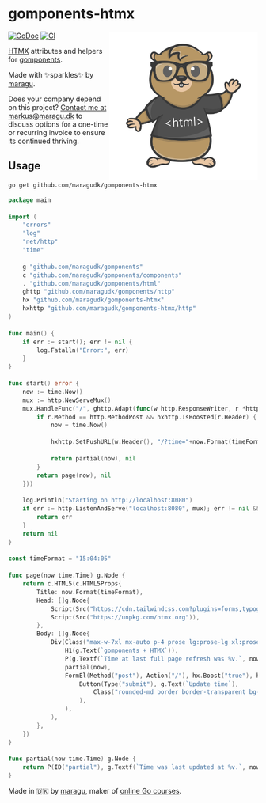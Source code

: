 # gomponents-htmx

<img src="logo.png" alt="Logo" width="300" align="right">

[![GoDoc](https://pkg.go.dev/badge/github.com/maragudk/gomponents-htmx)](https://pkg.go.dev/github.com/maragudk/gomponents-htmx)
[![CI](https://github.com/maragudk/gomponents-htmx/actions/workflows/ci.yml/badge.svg)](https://github.com/maragudk/gomponents-htmx/actions/workflows/ci.yml)

[HTMX](https://htmx.org) attributes and helpers for [gomponents](https://www.gomponents.com).

Made with ✨sparkles✨ by [maragu](https://www.maragu.dev/).

Does your company depend on this project? [Contact me at markus@maragu.dk](mailto:markus@maragu.dk?Subject=Supporting%20your%20project) to discuss options for a one-time or recurring invoice to ensure its continued thriving.

## Usage

```shell
go get github.com/maragudk/gomponents-htmx
```

```go
package main

import (
	"errors"
	"log"
	"net/http"
	"time"

	g "github.com/maragudk/gomponents"
	c "github.com/maragudk/gomponents/components"
	. "github.com/maragudk/gomponents/html"
	ghttp "github.com/maragudk/gomponents/http"
	hx "github.com/maragudk/gomponents-htmx"
	hxhttp "github.com/maragudk/gomponents-htmx/http"
)

func main() {
	if err := start(); err != nil {
		log.Fatalln("Error:", err)
	}
}

func start() error {
	now := time.Now()
	mux := http.NewServeMux()
	mux.HandleFunc("/", ghttp.Adapt(func(w http.ResponseWriter, r *http.Request) (g.Node, error) {
		if r.Method == http.MethodPost && hxhttp.IsBoosted(r.Header) {
			now = time.Now()

			hxhttp.SetPushURL(w.Header(), "/?time="+now.Format(timeFormat))

			return partial(now), nil
		}
		return page(now), nil
	}))

	log.Println("Starting on http://localhost:8080")
	if err := http.ListenAndServe("localhost:8080", mux); err != nil && !errors.Is(err, http.ErrServerClosed) {
		return err
	}
	return nil
}

const timeFormat = "15:04:05"

func page(now time.Time) g.Node {
	return c.HTML5(c.HTML5Props{
		Title: now.Format(timeFormat),
		Head: []g.Node{
			Script(Src("https://cdn.tailwindcss.com?plugins=forms,typography")),
			Script(Src("https://unpkg.com/htmx.org")),
		},
		Body: []g.Node{
			Div(Class("max-w-7xl mx-auto p-4 prose lg:prose-lg xl:prose-xl"),
				H1(g.Text(`gomponents + HTMX`)),
				P(g.Textf(`Time at last full page refresh was %v.`, now.Format(timeFormat))),
				partial(now),
				FormEl(Method("post"), Action("/"), hx.Boost("true"), hx.Target("#partial"), hx.Swap("outerHTML"),
					Button(Type("submit"), g.Text(`Update time`),
						Class("rounded-md border border-transparent bg-orange-600 px-4 py-2 text-sm font-medium text-white shadow-sm hover:bg-orange-700 focus:outline-none focus:ring-2 focus:ring-orange-500 focus:ring-offset-2"),
					),
				),
			),
		},
	})
}

func partial(now time.Time) g.Node {
	return P(ID("partial"), g.Textf(`Time was last updated at %v.`, now.Format(timeFormat)))
}

```


Made in 🇩🇰 by [maragu](https://www.maragu.dk/), maker of [online Go courses](https://www.golang.dk/).
